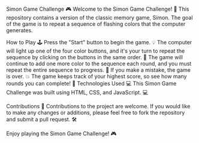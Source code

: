 Simon Game Challenge 🎮
Welcome to the Simon Game Challenge! 🎉
This repository contains a version of the classic memory game, Simon. The goal of the game is to repeat a sequence of flashing colors that the computer generates.

How to Play 🕹️
Press the "Start" button to begin the game. 💡
The computer will light up one of the four color buttons, and it's your turn to repeat the sequence by clicking on the buttons in the same order. 🎨
The game will continue to add one more color to the sequence each round, and you must repeat the entire sequence to progress. 🔢
If you make a mistake, the game is over. 💥
The game keeps track of your highest score, so see how many rounds you can complete! 💯
Technologies Used 💻
This Simon Game Challenge was built using HTML, CSS, and JavaScript. 💻

Contributions 🤝
Contributions to the project are welcome. If you would like to make any changes or additions, please feel free to fork the repository and submit a pull request. 🛠️

Enjoy playing the Simon Game Challenge! 🎮

